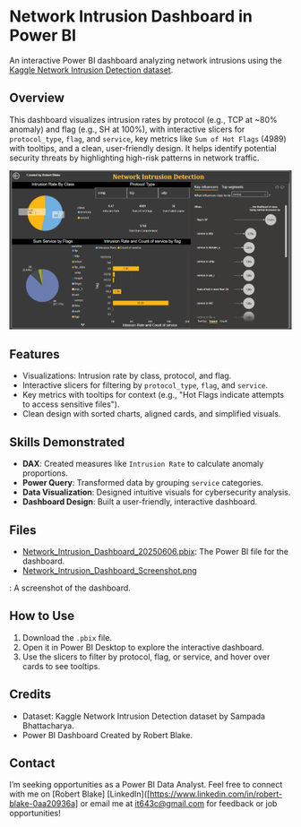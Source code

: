 # Network Intrusion Dashboard in Power BI

An interactive Power BI dashboard analyzing network intrusions using the [Kaggle Network Intrusion Detection dataset](https://www.kaggle.com/datasets/sampadab17/network-intrusion-detection).

## Overview
This dashboard visualizes intrusion rates by protocol (e.g., TCP at ~80% anomaly) and flag (e.g., SH at 100%), with interactive slicers for `protocol_type`, `flag`, and `service`, key metrics like `Sum of Hot Flags` (4989) with tooltips, and a clean, user-friendly design. It helps identify potential security threats by highlighting high-risk patterns in network traffic.


![Network Intrusion Dashboard Screenshot](Network_Intrusion_Dashboard_Screenshot.PNG)



## Features
- Visualizations: Intrusion rate by class, protocol, and flag.
- Interactive slicers for filtering by `protocol_type`, `flag`, and `service`.
- Key metrics with tooltips for context (e.g., "Hot Flags indicate attempts to access sensitive files").
- Clean design with sorted charts, aligned cards, and simplified visuals.

## Skills Demonstrated
- **DAX**: Created measures like `Intrusion Rate` to calculate anomaly proportions.
- **Power Query**: Transformed data by grouping `service` categories.
- **Data Visualization**: Designed intuitive visuals for cybersecurity analysis.
- **Dashboard Design**: Built a user-friendly, interactive dashboard.

## Files
- [Network_Intrusion_Dashboard_20250606.pbix](Network_Intrusion_Dashboard_20250606.pbix): The Power BI file for the dashboard.
-  [Network_Intrusion_Dashboard_Screenshot.png](Network_Intrusion_Dashboard_Screenshot.PNG)

: A screenshot of the dashboard.

## How to Use
1. Download the `.pbix` file.
2. Open it in Power BI Desktop to explore the interactive dashboard.
3. Use the slicers to filter by protocol, flag, or service, and hover over cards to see tooltips.

## Credits
- Dataset: Kaggle Network Intrusion Detection dataset by Sampada Bhattacharya.
- Power BI Dashboard Created by Robert Blake.

## Contact
I’m seeking opportunities as a Power BI Data Analyst. Feel free to connect with me on [Robert Blake] [LinkedIn]([https://www.linkedin.com/in/robert-blake-0aa20936a] or email me at it643c@gmail.com for feedback or job opportunities!
